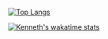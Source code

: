 [![Top Langs](https://github-readme-stats.vercel.app/api/top-langs/?username=johniwasz&layout=compact&theme=synthwave)](https://github.com/anuraghazra/github-readme-stats)

[![Kenneth's wakatime stats](https://github-readme-stats.vercel.app/api/wakatime?username=johniwasz)](https://github.com/anuraghazra/github-readme-stats)



